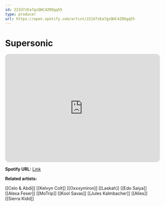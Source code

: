 ```yaml
---
id: 221U7zEa7gzQHC4Z8Ogq55
type: producer
url: https://open.spotify.com/artist/221U7zEa7gzQHC4Z8Ogq55
---
```

# Supersonic

<iframe style="border-radius:12px" src="https://open.spotify.com/embed/artist/221U7zEa7gzQHC4Z8Ogq55" width="100%" height="352" frameBorder="0" allowfullscreen="" allow="autoplay; clipboard-write; encrypted-media; fullscreen; picture-in-picture" loading="lazy"></iframe>

**Spotify URL:** [Link](https://open.spotify.com/artist/221U7zEa7gzQHC4Z8Ogq55)

**Related artists:**

[[Celo & Abdi]]
[[Kelvyn Colt]]
[[Oxxxymiron]]
[[Laskah]]
[[Edo Saiya]]
[[Alexa Feser]]
[[MoTrip]]
[[Kool Savas]]
[[Jules Kalmbacher]]
[[Alies]]
[[Sierra Kidd]]

